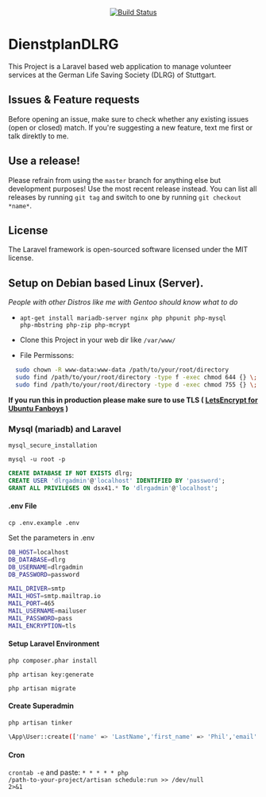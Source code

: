 <p align="center">
<a href="https://travis-ci.org/Philhil/DienstplanDLRG"><img src="https://travis-ci.org/Philhil/DienstplanDLRG.svg" alt="Build Status"></a>
</p>

# DienstplanDLRG
This Project is a Laravel based web application to manage volunteer services at the German Life Saving Society (DLRG) of Stuttgart.

## Issues & Feature requests

Before opening an issue, make sure to check whether any existing issues
(open or closed) match. If you're suggesting a new feature, text me first or talk direktly to me.

## Use a release!

Please refrain from using the `master` branch for anything else but development purposes!
Use the most recent release instead. You can list all releases by running `git tag`
and switch to one by running `git checkout *name*`.

## License
The Laravel framework is open-sourced software licensed under the MIT license.

## Setup on Debian based Linux (Server).
_People with other Distros like me with Gentoo should know what to do_

* <code>apt-get install mariadb-server nginx php phpunit php-mysql php-mbstring php-zip php-mcrypt </code>

* Clone this Project in your web dir like <code>/var/www/</code>

* File Permissons:
```bash
  sudo chown -R www-data:www-data /path/to/your/root/directory
  sudo find /path/to/your/root/directory -type f -exec chmod 644 {} \;  
  sudo find /path/to/your/root/directory -type d -exec chmod 755 {} \;
```

**If you run this in production please make sure to use TLS ( [LetsEncrypt for Ubuntu Fanboys](https://www.digitalocean.com/community/tutorials/how-to-secure-nginx-with-let-s-encrypt-on-ubuntu-16-04) )**

### Mysql (mariadb) and Laravel

 <code>mysql_secure_installation</code>

 <code>mysql -u root -p</code>

```sql
CREATE DATABASE IF NOT EXISTS dlrg;
CREATE USER 'dlrgadmin'@'localhost' IDENTIFIED BY 'password';
GRANT ALL PRIVILEGES ON dsx41.* To 'dlrgadmin'@'localhost';
```

#### .env File
<code>cp .env.example .env</code>

Set the parameters in .env
```bash
DB_HOST=localhost
DB_DATABASE=dlrg
DB_USERNAME=dlrgadmin
DB_PASSWORD=password

MAIL_DRIVER=smtp
MAIL_HOST=smtp.mailtrap.io
MAIL_PORT=465
MAIL_USERNAME=mailuser
MAIL_PASSWORD=pass
MAIL_ENCRYPTION=tls
```


#### Setup Laravel Environment
<code>php composer.phar install</code>

<code>php artisan key:generate</code>

<code>php artisan migrate</code>

#### Create Superadmin
<code>php artisan tinker</code>

```bash
\App\User::create(['name' => 'LastName','first_name' => 'Phil','email' => 'phil@philhil.de', 'password' => Hash::make('test'), 'role' => 'admin', 'approved' => '1']);
```

#### Cron
<code>crontab -e</code> and paste:
<code>* * * * * php /path-to-your-project/artisan schedule:run >> /dev/null 2>&1</code>